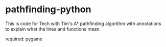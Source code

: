 # pathfinding-python

This is code for Tech with Tim's A* pathfinding algorithm with annotations to explain what the lines and functions mean.

required:
pygame
